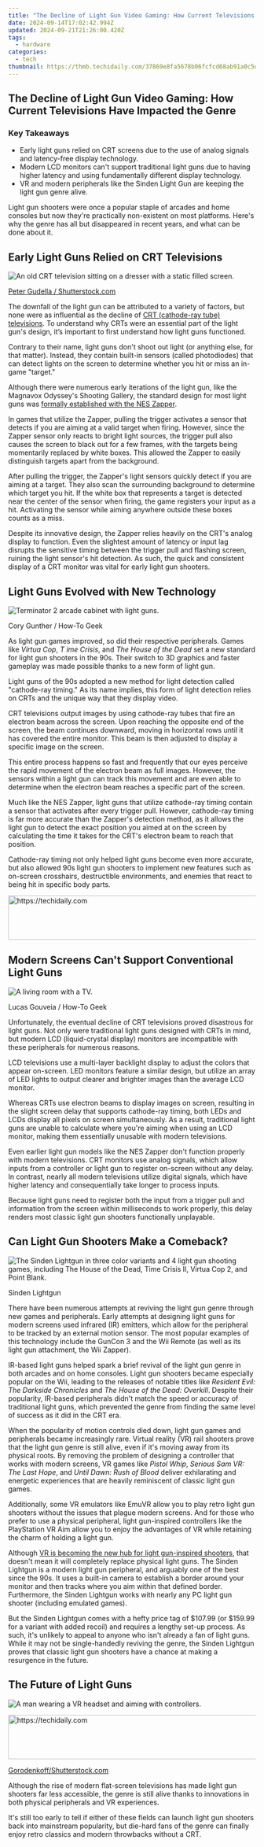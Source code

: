 ```yaml
---
title: "The Decline of Light Gun Video Gaming: How Current Televisions Have Impacted the Genre"
date: 2024-09-14T17:02:42.994Z
updated: 2024-09-21T21:26:00.420Z
tags:
  - hardware
categories:
  - tech
thumbnail: https://thmb.techidaily.com/37869e8fa5678b06fcfcd68ab91a0c5d831e481d46c032a8d8313dfde48c7a09.jpg
---
```


## The Decline of Light Gun Video Gaming: How Current Televisions Have Impacted the Genre

### Key Takeaways

* Early light guns relied on CRT screens due to the use of analog signals and latency-free display technology.
* Modern LCD monitors can't support traditional light guns due to having higher latency and using fundamentally different display technology.
* VR and modern peripherals like the Sinden Light Gun are keeping the light gun genre alive.

 Light gun shooters were once a popular staple of arcades and home consoles but now they're practically non-existent on most platforms. Here's why the genre has all but disappeared in recent years, and what can be done about it.

##  Early Light Guns Relied on CRT Televisions

![An old CRT television sitting on a dresser with a static filled screen.](https://static1.howtogeekimages.com/wordpress/wp-content/uploads/2023/09/oldstatickytv1.jpg) 

[Peter Gudella / Shutterstock.com](https://www.shutterstock.com/image-photo/no-signal-just-noise-on-old-2084239993)

 The downfall of the light gun can be attributed to a variety of factors, but none were as influential as the decline of [CRT (cathode-ray tube) televisions](https://screen-sharing-recording.techidaily.com/updated-2024-approved-mastering-video-recording-and-editing-with-adobe-connect/). To understand why CRTs were an essential part of the light gun's design, it’s important to first understand how light guns functioned.

 Contrary to their name, light guns don't shoot out light (or anything else, for that matter). Instead, they contain built-in sensors (called photodiodes) that can detect lights on the screen to determine whether you hit or miss an in-game "target."

 Although there were numerous early iterations of the light gun, like the Magnavox Odyssey's Shooting Gallery, the standard design for most light guns was [formally established with the NES Zapper](https://android-unlock.techidaily.com/in-2024-top-apps-and-online-tools-to-track-huawei-nova-y91-phone-withwithout-imei-number-by-drfone-android/).

 In games that utilize the Zapper, pulling the trigger activates a sensor that detects if you are aiming at a valid target when firing. However, since the Zapper sensor only reacts to bright light sources, the trigger pull also causes the screen to black out for a few frames, with the targets being momentarily replaced by white boxes. This allowed the Zapper to easily distinguish targets apart from the background.

 After pulling the trigger, the Zapper's light sensors quickly detect if you are aiming at a target. They also scan the surrounding background to determine which target you hit. If the white box that represents a target is detected near the center of the sensor when firing, the game registers your input as a hit. Activating the sensor while aiming anywhere outside these boxes counts as a miss.

 Despite its innovative design, the Zapper relies heavily on the CRT's analog display to function. Even the slightest amount of latency or input lag disrupts the sensitive timing between the trigger pull and flashing screen, ruining the light sensor's hit detection. As such, the quick and consistent display of a CRT monitor was vital for early light gun shooters.

##  Light Guns Evolved with New Technology

![Terminator 2 arcade cabinet with light guns.](https://static1.howtogeekimages.com/wordpress/wp-content/uploads/2022/04/00bbfa7c.jpg) 

Cory Gunther / How-To Geek

 As light gun games improved, so did their respective peripherals. Games like _Virtua Cop_, _T_ _ime Crisis_, and _The House of the Dead_ set a new standard for light gun shooters in the 90s. Their switch to 3D graphics and faster gameplay was made possible thanks to a new form of light gun.

 Light guns of the 90s adopted a new method for light detection called "cathode-ray timing." As its name implies, this form of light detection relies on CRTs and the unique way that they display video.

 CRT televisions output images by using cathode-ray tubes that fire an electron beam across the screen. Upon reaching the opposite end of the screen, the beam continues downward, moving in horizontal rows until it has covered the entire monitor. This beam is then adjusted to display a specific image on the screen.

 This entire process happens so fast and frequently that our eyes perceive the rapid movement of the electron beam as full images. However, the sensors within a light gun can track this movement and are even able to determine when the electron beam reaches a specific part of the screen.

 Much like the NES Zapper, light guns that utilize cathode-ray timing contain a sensor that activates after every trigger pull. However, cathode-ray timing is far more accurate than the Zapper's detection method, as it allows the light gun to detect the exact position you aimed at on the screen by calculating the time it takes for the CRT's electron beam to reach that position.

 Cathode-ray timing not only helped light guns become even more accurate, but also allowed 90s light gun shooters to implement new features such as on-screen crosshairs, destructible environments, and enemies that react to being hit in specific body parts.

<!-- affiliate ads begin -->
<a href="https://aligracehair.sjv.io/c/5597632/1934188/19272" target="_top" id="1934188">
  <img src="//a.impactradius-go.com/display-ad/19272-1934188" border="0" alt="https://techidaily.com" width="728" height="90"/>
</a>
<img height="0" width="0" src="https://aligracehair.sjv.io/i/5597632/1934188/19272" style="position:absolute;visibility:hidden;" border="0" />
<!-- affiliate ads end -->

##  Modern Screens Can't Support Conventional Light Guns

![A living room with a TV.](https://static1.howtogeekimages.com/wordpress/wp-content/uploads/2024/05/a-living-room-with-a-tv.jpg) 

Lucas Gouveia / How-To Geek

 Unfortunately, the eventual decline of CRT televisions proved disastrous for light guns. Not only were traditional light guns designed with CRTs in mind, but modern LCD (liquid-crystal display) monitors are incompatible with these peripherals for numerous reasons.

 LCD televisions use a multi-layer backlight display to adjust the colors that appear on-screen. LED monitors feature a similar design, but utilize an array of LED lights to output clearer and brighter images than the average LCD monitor.

 Whereas CRTs use electron beams to display images on screen, resulting in the slight screen delay that supports cathode-ray timing, both LEDs and LCDs display all pixels on screen simultaneously. As a result, traditional light guns are unable to calculate where you're aiming when using an LCD monitor, making them essentially unusable with modern televisions.

 Even earlier light gun models like the NES Zapper don't function properly with modern televisions. CRT monitors use analog signals, which allow inputs from a controller or light gun to register on-screen without any delay. In contrast, nearly all modern televisions utilize digital signals, which have higher latency and consequentially take longer to process inputs.

 Because light guns need to register both the input from a trigger pull and information from the screen within milliseconds to work properly, this delay renders most classic light gun shooters functionally unplayable.

##  Can Light Gun Shooters Make a Comeback?

![The Sinden Lightgun in three color variants and 4 light gun shooting games, including The House of the Dead, Time Crisis II, Virtua Cop 2, and Point Blank.](https://static1.howtogeekimages.com/wordpress/wp-content/uploads/2024/07/sinden-lightgun-and-retro-games.jpg) 

Sinden Lightgun

 There have been numerous attempts at reviving the light gun genre through new games and peripherals. Early attempts at designing light guns for modern screens used infrared (IR) emitters, which allow for the peripheral to be tracked by an external motion sensor. The most popular examples of this technology include the GunCon 3 and the Wii Remote (as well as its light gun attachment, the Wii Zapper).

 IR-based light guns helped spark a brief revival of the light gun genre in both arcades and on home consoles. Light gun shooters became especially popular on the Wii, leading to the releases of notable titles like _Resident Evil: The Darkside Chronicles_ and _The_ _House of the Dead: Overkill_. Despite their popularity, IR-based peripherals didn't match the speed or accuracy of traditional light guns, which prevented the genre from finding the same level of success as it did in the CRT era.

 When the popularity of motion controls died down, light gun games and peripherals became increasingly rare. Virtual reality (VR) rail shooters prove that the light gun genre is still alive, even if it's moving away from its physical roots. By removing the problem of designing a controller that works with modern screens, VR games like _Pistol Whip_, _Serious Sam VR: The Last Hope_, and _Until Dawn: Rush of Blood_ deliver exhilarating and energetic experiences that are heavily reminiscent of classic light gun games.

 Additionally, some VR emulators like EmuVR allow you to play retro light gun shooters without the issues that plague modern screens. And for those who prefer to use a physical peripheral, light gun-inspired controllers like the PlayStation VR Aim allow you to enjoy the advantages of VR while retaining the charm of holding a light gun.

 Although [VR is becoming the new hub for light gun-inspired shooters](https://data-safeguard.techidaily.com/reliable-software-for-swift-iphone-data-rescue-regain-what-youve-lost/), that doesn't mean it will completely replace physical light guns. The Sinden Lightgun is a modern light gun peripheral, and arguably one of the best since the 90s. It uses a built-in camera to establish a border around your monitor and then tracks where you aim within that defined border. Furthermore, the Sinden Lightgun works with nearly any PC light gun shooter (including emulated games).

 But the Sinden Lightgun comes with a hefty price tag of $107.99 (or $159.99 for a variant with added recoil) and requires a lengthy set-up process. As such, it's unlikely to appeal to anyone who isn't already a fan of light guns. While it may not be single-handedly reviving the genre, the Sinden Lightgun proves that classic light gun shooters have a chance at making a resurgence in the future.

##  The Future of Light Guns

![A man wearing a VR headset and aiming with controllers.](https://static1.howtogeekimages.com/wordpress/wp-content/uploads/2022/04/vr-headset-aiming-controllers.jpg) 

<!-- affiliate ads begin -->
<a href="https://aligracehair.sjv.io/c/5597632/2027167/19272" target="_top" id="2027167">
  <img src="//a.impactradius-go.com/display-ad/19272-2027167" border="0" alt="https://techidaily.com" width="728" height="90"/>
</a>
<img height="0" width="0" src="https://aligracehair.sjv.io/i/5597632/2027167/19272" style="position:absolute;visibility:hidden;" border="0" />
<!-- affiliate ads end -->

[Gorodenkoff/Shutterstock.com](https://www.shutterstock.com/image-photo/energetic-young-man-wearing-virtual-reality-1447982630)

 Although the rise of modern flat-screen televisions has made light gun shooters far less accessible, the genre is still alive thanks to innovations in both physical peripherals and VR experiences.

 It's still too early to tell if either of these fields can launch light gun shooters back into mainstream popularity, but die-hard fans of the genre can finally enjoy retro classics and modern throwbacks without a CRT.

<ins class="adsbygoogle"
     style="display:block"
     data-ad-format="autorelaxed"
     data-ad-client="ca-pub-7571918770474297"
     data-ad-slot="1223367746"></ins>

<ins class="adsbygoogle"
     style="display:block"
     data-ad-client="ca-pub-7571918770474297"
     data-ad-slot="8358498916"
     data-ad-format="auto"
     data-full-width-responsive="true"></ins>



